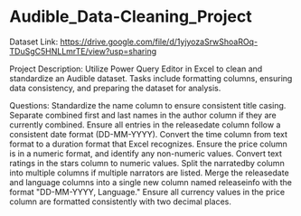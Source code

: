 # Audible_Data-Cleaning_Project

Dataset Link: https://drive.google.com/file/d/1yjyozaSrwShoaROq-TDuSgC5HNLLmrTE/view?usp=sharing

Project Description:
Utilize Power Query Editor in Excel to clean and standardize an Audible dataset. Tasks include formatting columns, ensuring data consistency, and preparing the dataset for analysis.

Questions:
Standardize the name column to ensure consistent title casing.
Separate combined first and last names in the author column if they are currently combined.
Ensure all entries in the releasedate column follow a consistent date format (DD-MM-YYYY).
Convert the time column from text format to a duration format that Excel recognizes.
Ensure the price column is in a numeric format, and identify any non-numeric values.
Convert text ratings in the stars column to numeric values.
Split the narratedby column into multiple columns if multiple narrators are listed.
Merge the releasedate and language columns into a single new column named releaseinfo with the format "DD-MM-YYYY, Language."
Ensure all currency values in the price column are formatted consistently with two decimal places.
